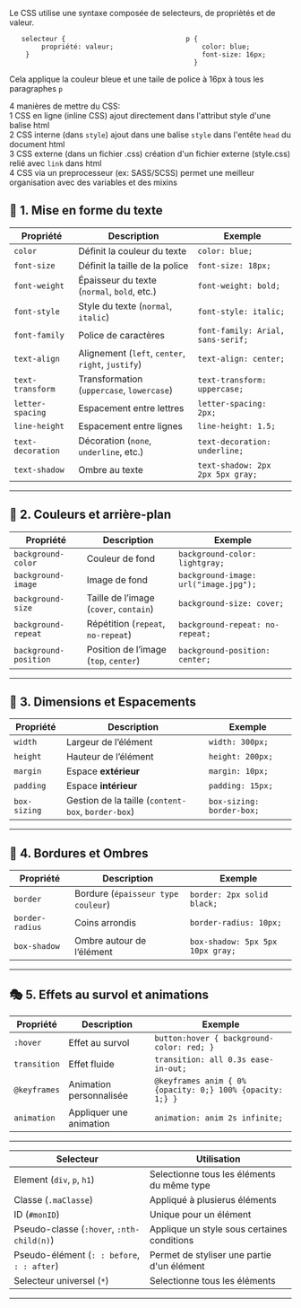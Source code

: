 Le CSS utilise une syntaxe composée de selecteurs, de propriètés et de valeur.
``` 
   selecteur {                              p {
        propriété: valeur;                      color: blue;          
    }                                           font-size: 16px;
                                              }
```
Cela applique la couleur bleue et une taile de police à 16px à tous les paragraphes `p`

4 manières de mettre du CSS:\
1 CSS en ligne (inline CSS) ajout directement dans l'attribut style d'une balise html\
2 CSS interne (dans `style`) ajout dans une balise `style` dans l'entête `head` du document html\
3 CSS externe (dans un fichier .css) création d'un fichier externe (style.css) relié avec `link` dans html\
4 CSS via un preprocesseur (ex: SASS/SCSS) permet une meilleur organisation avec des variables et des mixins 
## 📝 1. Mise en forme du texte

| Propriété | Description | Exemple |
|-----------|------------|---------|
| `color` | Définit la couleur du texte | `color: blue;` |
| `font-size` | Définit la taille de la police | `font-size: 18px;` |
| `font-weight` | Épaisseur du texte (`normal`, `bold`, etc.) | `font-weight: bold;` |
| `font-style` | Style du texte (`normal`, `italic`) | `font-style: italic;` |
| `font-family` | Police de caractères | `font-family: Arial, sans-serif;` |
| `text-align` | Alignement (`left`, `center`, `right`, `justify`) | `text-align: center;` |
| `text-transform` | Transformation (`uppercase`, `lowercase`) | `text-transform: uppercase;` |
| `letter-spacing` | Espacement entre lettres | `letter-spacing: 2px;` |
| `line-height` | Espacement entre lignes | `line-height: 1.5;` |
| `text-decoration` | Décoration (`none`, `underline`, etc.) | `text-decoration: underline;` |
| `text-shadow` | Ombre au texte | `text-shadow: 2px 2px 5px gray;` |

---

## 🎨 2. Couleurs et arrière-plan

| Propriété | Description | Exemple |
|-----------|------------|---------|
| `background-color` | Couleur de fond | `background-color: lightgray;` |
| `background-image` | Image de fond | `background-image: url("image.jpg");` |
| `background-size` | Taille de l’image (`cover`, `contain`) | `background-size: cover;` |
| `background-repeat` | Répétition (`repeat`, `no-repeat`) | `background-repeat: no-repeat;` |
| `background-position` | Position de l’image (`top`, `center`) | `background-position: center;` |

---

## 📏 3. Dimensions et Espacements

| Propriété | Description | Exemple |
|-----------|------------|---------|
| `width` | Largeur de l’élément | `width: 300px;` |
| `height` | Hauteur de l’élément | `height: 200px;` |
| `margin` | Espace **extérieur** | `margin: 10px;` |
| `padding` | Espace **intérieur** | `padding: 15px;` |
| `box-sizing` | Gestion de la taille (`content-box`, `border-box`) | `box-sizing: border-box;` |

---

## 🔳 4. Bordures et Ombres

| Propriété | Description | Exemple |
|-----------|------------|---------|
| `border` | Bordure (`épaisseur type couleur`) | `border: 2px solid black;` |
| `border-radius` | Coins arrondis | `border-radius: 10px;` |
| `box-shadow` | Ombre autour de l’élément | `box-shadow: 5px 5px 10px gray;` |

---

## 🎭 5. Effets au survol et animations

| Propriété | Description | Exemple |
|-----------|------------|---------|
| `:hover` | Effet au survol | `button:hover { background-color: red; }` |
| `transition` | Effet fluide | `transition: all 0.3s ease-in-out;` |
| `@keyframes` | Animation personnalisée | `@keyframes anim { 0% {opacity: 0;} 100% {opacity: 1;} }` |
| `animation` | Appliquer une animation | `animation: anim 2s infinite;` |

---

| Selecteur | Utilisation |
|-----------|-------------|
|Element (`div`, `p`, `h1`) | Selectionne tous les éléments du même type |
| Classe (`.maClasse`) | Appliqué à plusierus éléments |
| ID (`#monID`) | Unique pour un élément |
| Pseudo-classe (`:hover`, `:nth-child(n)`) | Applique un style sous certaines conditions |
| Pseudo-élément (`: : before`, `: : after`) | Permet de styliser une partie d'un élément |
| Selecteur universel (`*`) | Selectionne tous les éléments |
---